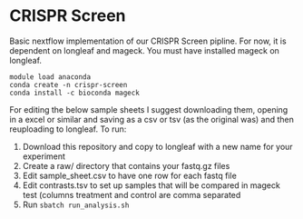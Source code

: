 CRISPR Screen 
=======

Basic nextflow implementation of our CRISPR Screen pipline. For now, it is dependent on longleaf and mageck. You must have installed mageck on longleaf. 

```
module load anaconda
conda create -n crispr-screen 
conda install -c bioconda mageck 
```
For editing the below sample sheets I suggest downloading them, opening in a excel or similar and saving as a csv or tsv (as the original was) and then reuploading to longleaf. 
To run: 
  1. Download this repository and copy to longleaf with a new name for your experiment
  2. Create a raw/ directory that contains your fastq.gz files 
  3. Edit sample_sheet.csv to have one row for each fastq file 
  4. Edit contrasts.tsv to set up samples that will be compared in mageck test (columns treatment and control are comma separated
  5. Run  ` sbatch run_analysis.sh `
